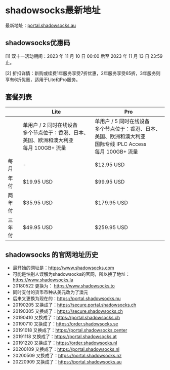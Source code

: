 # shadowsocks最新地址

最新地址：[portal.shadowsocks.au](https://portal.shadowsocks.au/aff.php?aff=68798)

## shadowsocks优惠码

[1] 双十一活动期间：2023 年 11 月 10 日 00:00 后至 2023 年 11 月 13 日 23:59 止。

[2] 折扣详情：新购或续费1年服务享受7折优惠，2年服务享受65折，3年服务则享有6折优惠，适用于Lite和Pro服务。

## 套餐列表

||Lite|Pro|
|----|----|----|
||单用户 / 2 同时在线设备<br/>多个节点位于：香港、日本、美国、欧洲和澳大利亚<br/>每月 100GB+ 流量|单用户 / 5 同时在线设备<br/>多个节点位于：香港、日本、美国、欧洲和澳大利亚<br/>国际专线 IPLC Access<br/>每月 100GB+ 流量|
|每月|-|$12.95 USD|
|年付|$19.95 USD|$99.95 USD|
|两年付|$35.95 USD|$179.95 USD|
|三年付|$49.95 USD|$259.95 USD|

## shadowsocks 的官网地址历史

* 最开始的网址是：https://www.shadowsocks.com
* 可能是怕别人误解为shadowsocks的官网，所以换了地址：https://www.shadowsocks.la
* 20180522 更换为：  https://www.shadowsocks.to
* 同时支付的货币币种从美元改为了澳元
* 后来又更换为现在的：https://portal.shadowsocks.nu
* 20190205 又换成了：https://secure.portal.shadowsocks.ch
* 20190305 又换成了：https://secure.shadowsocks.ch
* 20190410 又换成了：https://portal.shadowsocks.ch
* 20190710 又换成了：https://order.shadowsocks.se
* 20191018 又换成了：https://portal.shadowsocks.center
* 20191118 又换成了：https://portal.shadowsocks.at
* 20191220 又换成了：https://order.shadowsocks.nl
* 20200109 又换成了：https://portal.shadowsocks.nl
* 20200509 又换成了：https://portal.shadowsocks.nz
* 20220909 又换成了：https://portal.shadowsocks.au

